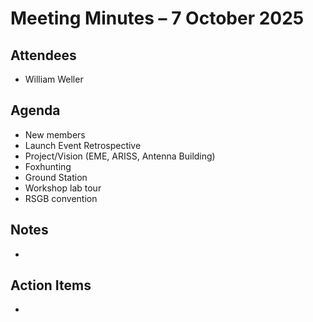 # Meeting Minutes – 7 October 2025

## Attendees
- William Weller

## Agenda
- New members
- Launch Event Retrospective
- Project/Vision (EME, ARISS, Antenna Building)
- Foxhunting
- Ground Station
- Workshop lab tour
- RSGB convention

## Notes
- 

## Action Items
- 
